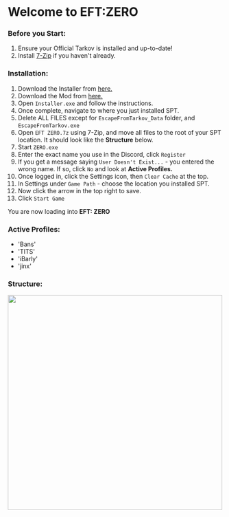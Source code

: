 # Welcome to EFT:ZERO

### Before you Start:

1. Ensure your Official Tarkov is installed and up-to-date!
2. Install [7-Zip](https://www.7-zip.org/a/7z2409-x64.exe) if you haven't already.

### Installation:

1. Download the Installer from [here.](https://syncade.gg/spt)
2. Download the Mod from [here.](https://syncade.gg/zero)
3. Open `Installer.exe` and follow the instructions.
4. Once complete, navigate to where you just installed SPT.
5. Delete ALL FILES except for `EscapeFromTarkov_Data` folder, and `EscapeFromTarkov.exe`
6. Open `EFT ZERO.7z` using 7-Zip, and move all files to the root of your SPT location. It should look like the **Structure** below.
7. Start `ZERO.exe`
8. Enter the exact name you use in the Discord, click `Register`
9. If you get a message saying `User Doesn't Exist...` - you entered the wrong name. If so, click `No` and look at **Active Profiles.**
10. Once logged in, click the Settings icon, then `Clear Cache` at the top.
11. In Settings under `Game Path` - choose the location you installed SPT.
12. Now click the arrow in the top right to save.
13. Click `Start Game`

You are now loading into **EFT: ZERO**

### Active Profiles:

- 'Bans'
- 'TITS'
- 'iBarly'
- 'jinx'

### Structure:
<img src="https://gitfront.io/r/bansakai/em1m9ZL7VfDC/ZERO/raw/Resources/Structure.png" width="500" /><br>
